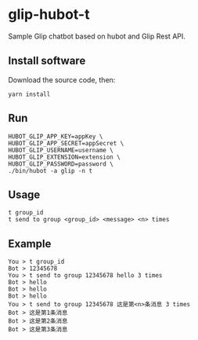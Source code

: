 # glip-hubot-t

Sample Glip chatbot based on hubot and Glip Rest API.


## Install software

Download the source code, then:

```
yarn install
```


## Run

```
HUBOT_GLIP_APP_KEY=appKey \
HUBOT_GLIP_APP_SECRET=appSecret \
HUBOT_GLIP_USERNAME=username \
HUBOT_GLIP_EXTENSION=extension \
HUBOT_GLIP_PASSWORD=password \
./bin/hubot -a glip -n t
```


## Usage

```
t group_id
t send to group <group_id> <message> <n> times
```


## Example

```
You > t group_id
Bot > 12345678
You > t send to group 12345678 hello 3 times
Bot > hello
Bot > hello
Bot > hello
You > t send to group 12345678 这是第<n>条消息 3 times
Bot > 这是第1条消息
Bot > 这是第2条消息
Bot > 这是第3条消息
```
